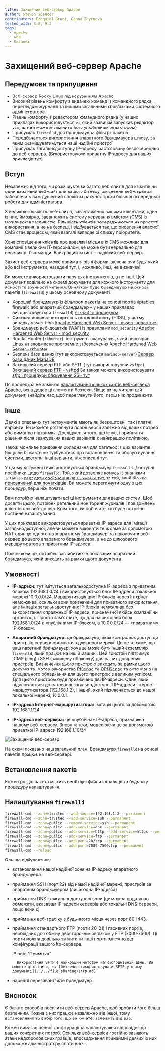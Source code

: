 ```yaml
---
title: Захищений веб-сервер Apache
author: Steven Spencer
contributors: Ezequiel Bruni, Ganna Zhyrnova
tested_with: 8.8, 9.2
tags:
  - apache
  - web
  - безпека
---
```


# Захищений веб-сервер Apache

## Передумови та припущення

* Веб-сервер Rocky Linux під керуванням Apache
* Високий рівень комфорту з видачею команд із командного рядка, переглядом журналів та іншими загальними обов’язками системного адміністратора
* Рівень комфорту з редактором командного рядка (у наших прикладах використовується `vi`, який зазвичай запускає редактор `vim`, але ви можете замінити його улюбленим редактором)
* Припускає `firewalld` для брандмауера фільтра пакетів
* Передбачається використання апаратного брандмауера шлюзу, за яким розміщуватимуться наші надійні пристрої
* Припускає загальнодоступну IP-адресу, застосовану безпосередньо до веб-сервера. (Використовуючи приватну IP-адресу для наших прикладів тут)

## Вступ

Незалежно від того, чи розміщуєте ви багато веб-сайтів для клієнтів чи один важливий веб-сайт для вашого бізнесу, зміцнення веб-сервера забезпечить вам душевний спокій за рахунок трохи більшої попередньої роботи для адміністратора.

З великою кількістю веб-сайтів, завантажених вашими клієнтами, один із них, ймовірно, завантажить систему керування вмістом (CMS) із можливою вразливістю. Більшість клієнтів зосереджуються на простоті використання, а не на безпеці, і відбувається так, що оновлення власної CMS стає процесом, який взагалі випадає зі списку пріоритетів.


Хоча сповіщення клієнтів про вразливі місця в їх CMS можливо для компанії з великим ІТ-персоналом, це може бути нереально для невеликої ІТ-команди. Найкращий захист – надійний веб-сервер.

Захист веб-сервера може приймати різні форми, включаючи будь-який або всі інструменти, наведені тут, і, можливо, інші, не визначені.

Ви можете використовувати пару цих інструментів, а не інші. Цей документ поділено на окремі документи для кожного інструменту для ясності та зручності читання. Винятком буде брандмауер на основі пакетів (`firewalld`) у цьому основному документі.

* Хороший брандмауер із фільтром пакетів на основі портів (iptables, firewalld або апаратний брандмауер – у наших прикладах використовується `firewalld`) [`firewalld` процедура](#configuring-firewalld)
* Система виявлення вторгнень на основі хосту (HIDS), у цьому випадку _ossec-hids_ [Apache Hardened Web Server - ossec- ховається](ossec-hids.md)
* Брандмауер веб-додатків (WAF) із правилами `mod_security` [Apache Hardened Web Server - mod_security](modsecurity.md)
* Rootkit Hunter (`rkhunter`): інструмент сканування, який перевіряє Linux на зловмисне програмне забезпечення [Apache Hardened Web Server - rkhunter](rkhunter.md)
* Безпека бази даних (тут використовується `mariadb-server`) [Сервер бази даних MariaDB](../../database/database_mariadb-server.md)
* Захищений сервер FTP або SFTP (тут використовуючи `vsftpd`) [Захищений сервер FTP - vsftpd](../../file_sharing/secure_ftp_server_vsftpd.md) Ви також можете використовувати [_sftp_ і процедури блокування SSH тут](../../file_sharing/sftp.md)

Ця процедура не замінює [налаштування кількох сайтів веб-сервера Apache](../apache-sites-enabled.md), вона додає ці елементи безпеки. Якщо ви не читали цей документ, знайдіть час, щоб переглянути його, перш ніж продовжити.

## Інше

Деякі з описаних тут інструментів мають як безкоштовні, так і платні варіанти. Ви можете розглянути платні версії залежно від ваших потреб або вимог до підтримки. Дослідження того, що існує, і прийняття рішення після зважування ваших варіантів є найкращою політикою.

Також можливе придбання обладнання для багатьох із цих варіантів. Якщо ви бажаєте не турбуватися про встановлення та обслуговування системи, доступні інші варіанти, ніж описані тут.

У цьому документі використовується брандмауер `firewalld`. Доступні посібники щодо `firewalld`. Той, який дозволяє комусь із знаннями `iptables` [передати свої знання на `firewalld` тут,](../../security/firewalld.md) та той, який більше [присвячений для початківців](../../security/firewalld-beginners.md). Ви можете переглянути одну з цих процедур, перш ніж почати.

Вам потрібно налаштувати всі ці інструменти для ваших систем. Щоб досягти цього, потрібен ретельний моніторинг журналів і повідомлень клієнтів про веб-досвід. Крім того, ви побачите, що буде потрібно постійне налаштування.

У цих прикладах використовується приватна IP-адреса для імітації загальнодоступної, але ви можете виконати те ж саме за допомогою NAT один до одного на апаратному брандмауері та підключити веб-сервер до цього апаратного брандмауера, а не до шлюзового маршрутизатора з приватним IP-адреса.

Пояснюючи це, потрібно заглибитися в показаний апаратний брандмауер, який виходить за рамки цього документа.

## Умовності

* **IP-адреси:** тут імітується загальнодоступна IP-адреса з приватним блоком: 192.168.1.0/24 і використовується блок IP-адреси локальної мережі 10.0.0.0/24. Маршрутизація цих IP-блоків через Інтернет неможлива, оскільки вони призначені для приватного використання, але імітація загальнодоступних IP-блоків неможлива без використання справжньої IP-адреси, призначеної якійсь компанії чи організації. Просто пам’ятайте, що для наших цілей блок 192.168.1.0/24 є «публічним» IP-блоком, а 10.0.0.0/24 — «приватним» IP-блоком.

* **Апаратний брандмауер:** це брандмауер, який контролює доступ до пристроїв серверної кімнати з довіреної мережі. Це не те саме, що ваш пакетний брандмауер, хоча це може бути інший екземпляр `firewalld`, який працює на іншій машині. Цей пристрій підтримує ICMP (ping) і SSH (захищену оболонку) для наших довірених пристроїв. Визначення цього пристрою виходить за рамки цього документа. Автор використав [PfSense](https://www.pfsense.org/) та [OPNSense](https://opnsense.org/) та встановив на спеціального обладнання для цього пристрою з великим успіхом. Для цього пристрою буде призначено дві IP-адреси. Один, який підключається до імітованої загальнодоступної IP-адреси Інтернет-маршрутизатора (192.168.1.2), і інший, який підключається до нашої локальної мережі, 10.0.0.1.
* **IP-адреса Інтернет-маршрутизатора:** імітація цього за допомогою 192.168.1.1/24
* **IP-адреса веб-сервера:** це «публічна» IP-адреса, призначена нашому веб-серверу. Знову ж таки, моделюючи це за допомогою приватної IP-адреси 192.168.1.10/24

![Захищений веб-сервер](images/hardened_webserver_figure1.jpeg)

На схемі показано наш загальний план. Брандмауер `firewalld` на основі пакетів працює на веб-сервері.

## Встановлення пакетів

Кожен розділ пакета містить необхідні файли інсталяції та будь-яку процедуру налаштування.

## Налаштування `firewalld`

```bash
firewall-cmd --zone=trusted --add-source=192.168.1.2 --permanent
firewall-cmd --zone=trusted --add-service=ssh --permanent
firewall-cmd --zone=public --remove-service=ssh --permanent
firewall-cmd --zone=public --add-service=dns --permanent
firewall-cmd --zone=public --add-service=http --add-service=https --permanent
firewall-cmd --zone=public --add-service=ftp --permanent
firewall-cmd --zone=public --add-port=20/tcp --permanent
firewall-cmd --zone=public --add-port=7000-7500/tcp --permanent
firewall-cmd --reload
```

Ось що відбувається:

* встановлення нашої надійної зони на IP-адресу апаратного брандмауера
* приймання SSH (порт 22) від нашої надійної мережі, пристроїв за апаратним брандмауером (лише одна IP-адреса)
* приймання DNS із загальнодоступної зони (це можна додатково обмежити, вказавши IP-адреси серверів або локальні DNS-сервери, якщо вони є)
* приймання веб-трафіку з будь-якого місця через порт 80 і 443.
* приймання стандартного FTP (порти 20-21) і пасивних портів, необхідних для обміну двостороннім зв'язком у FTP (7000-7500). Ці порти можна довільно змінити на інші порти залежно від конфігурації вашого ftp-сервера.

    !!! note "Примітка"
  
        Використання SFTP є найкращим методом на сьогоднішній день. Ви можете дізнатися, як [безпечно використовувати SFTP у цьому документі](../../file_sharing/sftp.md).

* нарешті перезавантажте брандмауер

## Висновок

Є багато способів посилити веб-сервер Apache, щоб зробити його більш безпечним. Кожна з них працює незалежно від іншої, тому встановлення та вибір того, що ви хочете, залежить від вас.

Кожен вимагає певної конфігурації та налаштування відповідно до ваших конкретних потреб. Оскільки веб-сервіси постійно зазнають атаки недобросовісних гравців, впровадження принаймні деяких із них допоможе адміністратору спати вночі.
